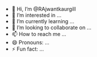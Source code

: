 - 👋 Hi, I’m @RAjwantkaurgill
- 👀 I’m interested in ...
- 🌱 I’m currently learning ...
- 💞️ I’m looking to collaborate on ...
- 📫 How to reach me ...
- 😄 Pronouns: ...
- ⚡ Fun fact: ...

<!---
RAjwantkaurgill/RAjwantkaurgill is a ✨ special ✨ repository because its `README.md` (this file) appears on your GitHub profile.
You can click the Preview link to take a look at your changes.
--->
